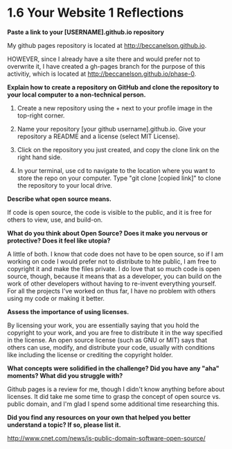 # 1.6 Your Website 1 Reflections

**Paste a link to your [USERNAME].github.io repository**

My github pages repository is located at http://beccanelson.github.io.

HOWEVER, since I already have a site there and would prefer not to overwrite it, I have created a gh-pages branch for the purpose of this activitiy, which is located at http://beccanelson.github.io/phase-0.

**Explain how to create a repository on GitHub and clone the repository to your local computer to a non-technical person.**

1.  Create a new repository using the + next to your profile image in the top-right corner.

2.  Name your repository [your github username].github.io.  Give your repository a README and a license (select MIT License).

3.  Click on the repository you just created, and copy the clone link on the right hand side.

4.  In your terminal, use cd to navigate to the location where you want to store the repo on your computer.  Type "git clone [copied link]" to clone the repository to your local drive.

**Describe what open source means.**

If code is open source, the code is visible to the public, and it is free for others to view, use, and build-on.

**What do you think about Open Source?  Does it make you nervous or protective?  Does it feel like utopia?**

A little of both.  I know that code does not have to be open source, so if I am working on code I would prefer not to distribute to hte public, I am free to copyright it and make the files private.  I do love that so much code is open source, though, because it means that as a developer, you can build on the work of other developers without having to re-invent everything yourself.  For all the projects I've worked on thus far, I have no problem with others using my code or making it better.

**Assess the importance of using licenses.**

By licensing your work, you are essentially saying that you hold the copyright to your work, and you are free to distribute it in the way specified in the license.  An open source license (such as GNU or MIT) says that others can use, modify, and distribute your code, usually with conditions like including the license or crediting the copyright holder.

**What concepts were solidified in the challenge?  Did you have any "aha" moments?  What did you struggle with?**

Github pages is a review for me, though I didn't know anything before about licenses.  It did take me some time to grasp the concept of open source vs. public domain, and I'm glad I spend some additional time researching this.

**Did you find any resources on your own that helped you better understand a topic?  If so, please list it.**

http://www.cnet.com/news/is-public-domain-software-open-source/